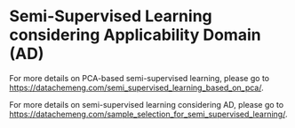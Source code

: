 # Semi-Supervised Learning considering Applicability Domain (AD)

For more details on PCA-based semi-supervised learning, please go to https://datachemeng.com/semi_supervised_learning_based_on_pca/.


For more details on semi-supervised learning considering AD, please go to https://datachemeng.com/sample_selection_for_semi_supervised_learning/.
